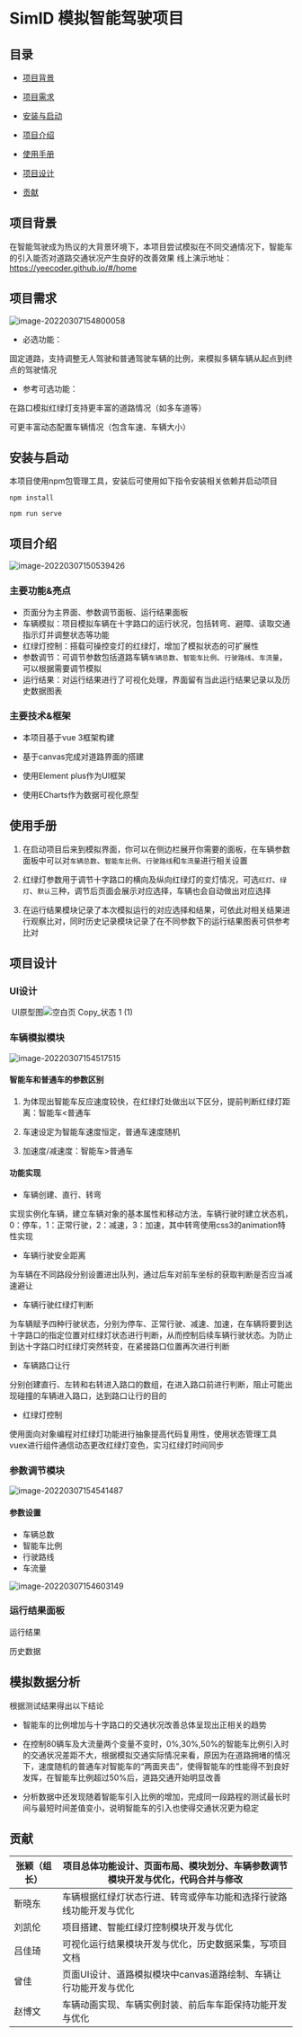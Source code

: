 
# SimID 模拟智能驾驶项目
## 目录

- [项目背景](#项目背景)

- [项目需求](#项目需求)

- [安装与启动](#安装与启动)

- [项目介绍](#项目介绍)

- [使用手册](#使用手册)

- [项目设计](#项目设计)

- [贡献](#贡献)

  

## 项目背景
在智能驾驶成为热议的大背景环境下，本项目尝试模拟在不同交通情况下，智能车的引入能否对道路交通状况产生良好的改善效果
线上演示地址：https://yeecoder.github.io/#/home


## 项目需求

![image-20220307154800058](https://gitee.com/zeng_xiaoxi/smart-driving/raw/master/pictures/image-20220307154800058.png)

- 必选功能： 

固定道路，支持调整无人驾驶和普通驾驶车辆的比例，来模拟多辆车辆从起点到终点的驾驶情况

- 参考可选功能： 

在路口模拟红绿灯支持更丰富的道路情况（如多车道等） 

可更丰富动态配置车辆情况（包含车速、车辆大小）



## 安装与启动

本项目使用npm包管理工具，安装后可使用如下指令安装相关依赖并启动项目

```shell
npm install
```

```shell
npm run serve
```




## 项目介绍

![image-20220307150539426](https://gitee.com/zeng_xiaoxi/smart-driving/raw/master/pictures/image-20220307150539426.png)

### 	主要功能&亮点

- 页面分为主界面、参数调节面板、运行结果面板
- 车辆模拟：项目模拟车辆在十字路口的运行状况，包括转弯、避障、读取交通指示灯并调整状态等功能
- 红绿灯控制：搭载可操控变灯的红绿灯，增加了模拟状态的可扩展性
- 参数调节：可调节参数包括道路车辆`车辆总数`、`智能车比例`、`行驶路线`、`车流量`，可以根据需要调节模拟
- 运行结果：对运行结果进行了可视化处理，界面留有当此运行结果记录以及历史数据图表

### 	主要技术&框架

- 本项目基于vue 3框架构建

- 基于canvas完成对道路界面的搭建

- 使用Element plus作为UI框架

- 使用ECharts作为数据可视化原型

  

## 使用手册

  1. 在启动项目后来到模拟界面，你可以在侧边栏展开你需要的面板，在车辆参数面板中可以对`车辆总数`、`智能车比例`、`行驶路线`和`车流量`进行相关设置

  2. 红绿灯参数用于调节十字路口的横向及纵向红绿灯的变灯情况，可选`红灯`、`绿灯`、`默认`三种，调节后页面会展示对应选择，车辆也会自动做出对应选择

  3. 在运行结果模块记录了本次模拟运行的对应选择和结果，可依此对相关结果进行观察比对，同时历史记录模块记录了在不同参数下的运行结果图表可供参考比对

     

## 项目设计

### UI设计

​	UI原型图![空白页 Copy_状态 1 (1)](https://gitee.com/zeng_xiaoxi/smart-driving/raw/master/pictures/%E7%A9%BA%E7%99%BD%E9%A1%B5%20Copy_%E7%8A%B6%E6%80%81%201%20(1).png)





### 车辆模拟模块

![image-20220307154517515](https://gitee.com/zeng_xiaoxi/smart-driving/raw/master/pictures/image-20220307154517515.png)

#### **智能车和普通车的参数区别**

1. 为体现出智能车反应速度较快，在红绿灯处做出以下区分，提前判断红绿灯距离：智能车<普通车

2. 车速设定为智能车速度恒定，普通车速度随机

3. 加速度/减速度：智能车>普通车

   

#### 功能实现

- 车辆创建、直行、转弯

实现实例化车辆，建立车辆对象的基本属性和移动方法，车辆行驶时建立状态机，0：停车，1：正常行驶，2：减速，3：加速，其中转弯使用css3的animation特性实现

- 车辆行驶安全距离

为车辆在不同路段分别设置进出队列，通过后车对前车坐标的获取判断是否应当减速避让  

- 车辆行驶红绿灯判断

为车辆赋予四种行驶状态，分别为停车、正常行驶、减速、加速，在车辆将要到达十字路口的指定位置对红绿灯状态进行判断，从而控制后续车辆行驶状态。为防止到达十字路口时红绿灯突然转变，在紧接路口位置再次进行判断

- 车辆路口让行

分别创建直行、左转和右转进入路口的数组，在进入路口前进行判断，阻止可能出现碰撞的车辆进入路口，达到路口让行的目的

- 红绿灯控制

使用面向对象编程对红绿灯功能进行抽象提高代码复用性，使用状态管理工具vuex进行组件通信动态更改红绿灯变色，实习红绿灯时间同步



### 参数调节模块

![image-20220307154541487](https://gitee.com/zeng_xiaoxi/smart-driving/raw/master/pictures/image-20220307154541487.png)

#### 参数设置

- 车辆总数
- 智能车比例
- 行驶路线
- 车流量



![image-20220307154603149](https://gitee.com/zeng_xiaoxi/smart-driving/raw/master/pictures/image-20220307154603149.png)

### 运行结果面板

运行结果

历史数据

## 模拟数据分析

根据测试结果得出以下结论

- 智能车的比例增加与十字路口的交通状况改善总体呈现出正相关的趋势

- 在控制80辆车及大流量两个变量不变时，0%,30%,50%的智能车比例引入时的交通状况差距不大，根据模拟交通实际情况来看，原因为在道路拥堵的情况下，速度随机的普通车对智能车的“两面夹击”，使得智能车的性能得不到良好发挥，在智能车比例超过50%后，道路交通开始明显改善

- 分析数据中还发现随着智能车引入比例的增加，完成同一段路程的测试最长时间与最短时间差值变小，说明智能车的引入也使得交通状况更为稳定



## 贡献

| 张颖（组长） | 项目总体功能设计、页面布局、模块划分、车辆参数调节模块开发与优化，代码合并与修改                  |
| ------------ | ---------------------------- |
| 靳晓东        |车辆根据红绿灯状态行进、转弯或停车功能和选择行驶路线功能开发与优化                       |
| 刘凯伦        | 项目搭建、智能红绿灯控制模块开发与优化                             |
| 吕佳琦        | 可视化运行结果模块开发与优化，历史数据采集，写项目文档       |
| 曾佳          | 页面UI设计、道路模拟模块中canvas道路绘制、车辆让行功能开发与优化   |
| 赵博文        | 车辆动画实现、车辆实例封装、前后车车距保持功能开发与优化                             |


